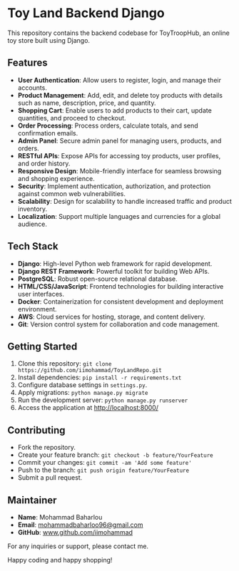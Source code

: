 # Toy Land Backend Django

This repository contains the backend codebase for ToyTroopHub, an online toy store built using Django.

## Features
- **User Authentication**: Allow users to register, login, and manage their accounts.
- **Product Management**: Add, edit, and delete toy products with details such as name, description, price, and quantity.
- **Shopping Cart**: Enable users to add products to their cart, update quantities, and proceed to checkout.
- **Order Processing**: Process orders, calculate totals, and send confirmation emails.
- **Admin Panel**: Secure admin panel for managing users, products, and orders.
- **RESTful APIs**: Expose APIs for accessing toy products, user profiles, and order history.
- **Responsive Design**: Mobile-friendly interface for seamless browsing and shopping experience.
- **Security**: Implement authentication, authorization, and protection against common web vulnerabilities.
- **Scalability**: Design for scalability to handle increased traffic and product inventory.
- **Localization**: Support multiple languages and currencies for a global audience.

## Tech Stack
- **Django**: High-level Python web framework for rapid development.
- **Django REST Framework**: Powerful toolkit for building Web APIs.
- **PostgreSQL**: Robust open-source relational database.
- **HTML/CSS/JavaScript**: Frontend technologies for building interactive user interfaces.
- **Docker**: Containerization for consistent development and deployment environment.
- **AWS**: Cloud services for hosting, storage, and content delivery.
- **Git**: Version control system for collaboration and code management.

## Getting Started
1. Clone this repository: `git clone https://github.com/iimohammad/ToyLandRepo.git`
2. Install dependencies: `pip install -r requirements.txt`
3. Configure database settings in `settings.py`.
4. Apply migrations: `python manage.py migrate`
5. Run the development server: `python manage.py runserver`
6. Access the application at [http://localhost:8000/](http://localhost:8000/)

## Contributing
- Fork the repository.
- Create your feature branch: `git checkout -b feature/YourFeature`
- Commit your changes: `git commit -am 'Add some feature'`
- Push to the branch: `git push origin feature/YourFeature`
- Submit a pull request.

## Maintainer
- **Name**: Mohammad Baharlou
- **Email**: mohammadbaharloo96@gmail.com
- **GitHub**: www.github.com/iimohammad

For any inquiries or support, please contact me.

Happy coding and happy shopping!
